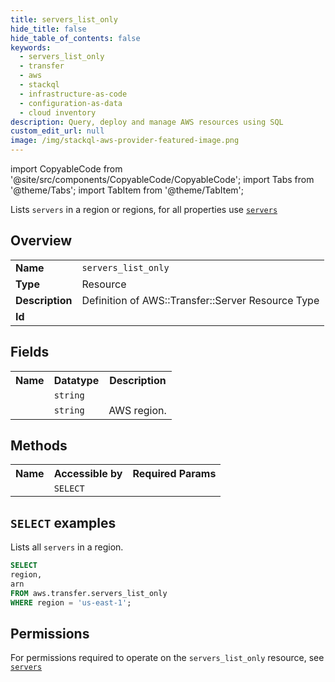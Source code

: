 ```yaml
---
title: servers_list_only
hide_title: false
hide_table_of_contents: false
keywords:
  - servers_list_only
  - transfer
  - aws
  - stackql
  - infrastructure-as-code
  - configuration-as-data
  - cloud inventory
description: Query, deploy and manage AWS resources using SQL
custom_edit_url: null
image: /img/stackql-aws-provider-featured-image.png
---
```


import CopyableCode from '@site/src/components/CopyableCode/CopyableCode';
import Tabs from '@theme/Tabs';
import TabItem from '@theme/TabItem';

Lists <code>servers</code> in a region or regions, for all properties use <a href="/services/serviceName/servers/"><code>servers</code></a>

## Overview
<table>
<tbody>
<tr><td><b>Name</b></td><td><code>servers_list_only</code></td></tr>
<tr><td><b>Type</b></td><td>Resource</td></tr>
<tr><td><b>Description</b></td><td>Definition of AWS::Transfer::Server Resource Type</td></tr>
<tr><td><b>Id</b></td><td><CopyableCode code="aws.transfer.servers_list_only" /></td></tr>
</tbody>
</table>

## Fields
<table>
<tbody>
<tr><th>Name</th><th>Datatype</th><th>Description</th></tr><tr><td><CopyableCode code="arn" /></td><td><code>string</code></td><td></td></tr>
<tr><td><CopyableCode code="region" /></td><td><code>string</code></td><td>AWS region.</td></tr>
</tbody>
</table>

## Methods

<table>
<tbody>
  <tr>
    <th>Name</th>
    <th>Accessible by</th>
    <th>Required Params</th>
  </tr>
  <tr>
    <td><CopyableCode code="list_resources" /></td>
    <td><code>SELECT</code></td>
    <td><CopyableCode code="region" /></td>
  </tr>
</tbody>
</table>

## `SELECT` examples
Lists all <code>servers</code> in a region.
```sql
SELECT
region,
arn
FROM aws.transfer.servers_list_only
WHERE region = 'us-east-1';
```


## Permissions

For permissions required to operate on the <code>servers_list_only</code> resource, see <a href="/services/transfer/servers/#permissions"><code>servers</code></a>

